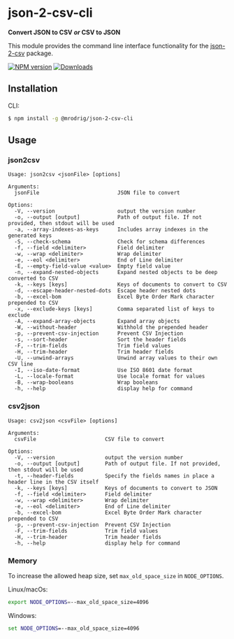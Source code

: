 # json-2-csv-cli
**Convert JSON to CSV _or_ CSV to JSON**

This module provides the command line interface functionality for the [json-2-csv](https://www.npmjs.org/package/json-2-csv) package.

[![NPM version](https://img.shields.io/npm/v/@mrodrig/json-2-csv-cli.svg)](https://www.npmjs.org/package/@mrodrig/json-2-csv-cli)
[![Downloads](https://img.shields.io/npm/dm/@mrodrig/json-2-csv-cli.svg)](https://www.npmjs.org/package/@mrodrig/json-2-csv-cli)

## Installation

CLI:
```bash
$ npm install -g @mrodrig/json-2-csv-cli
```

## Usage
### json2csv
```
Usage: json2csv <jsonFile> [options]

Arguments:
  jsonFile                         JSON file to convert

Options:
  -V, --version                    output the version number
  -o, --output [output]            Path of output file. If not provided, then stdout will be used
  -a, --array-indexes-as-keys      Includes array indexes in the generated keys
  -S, --check-schema               Check for schema differences
  -f, --field <delimiter>          Field delimiter
  -w, --wrap <delimiter>           Wrap delimiter
  -e, --eol <delimiter>            End of Line delimiter
  -E, --empty-field-value <value>  Empty field value
  -n, --expand-nested-objects      Expand nested objects to be deep converted to CSV
  -k, --keys [keys]                Keys of documents to convert to CSV
  -d, --escape-header-nested-dots  Escape header nested dots
  -b, --excel-bom                  Excel Byte Order Mark character prepended to CSV
  -x, --exclude-keys [keys]        Comma separated list of keys to exclude
  -A, --expand-array-objects       Expand array objects
  -W, --without-header             Withhold the prepended header
  -p, --prevent-csv-injection      Prevent CSV Injection
  -s, --sort-header                Sort the header fields
  -F, --trim-fields                Trim field values
  -H, --trim-header                Trim header fields
  -U, --unwind-arrays              Unwind array values to their own CSV line
  -I, --iso-date-format            Use ISO 8601 date format
  -L, --locale-format              Use locale format for values
  -B, --wrap-booleans              Wrap booleans
  -h, --help                       display help for command
```

### csv2json
```
Usage: csv2json <csvFile> [options]

Arguments:
  csvFile                      CSV file to convert

Options:
  -V, --version                output the version number
  -o, --output [output]        Path of output file. If not provided, then stdout will be used
  -t, --header-fields          Specify the fields names in place a header line in the CSV itself
  -k, --keys [keys]            Keys of documents to convert to JSON
  -f, --field <delimiter>      Field delimiter
  -w, --wrap <delimiter>       Wrap delimiter
  -e, --eol <delimiter>        End of Line delimiter
  -b, --excel-bom              Excel Byte Order Mark character prepended to CSV
  -p, --prevent-csv-injection  Prevent CSV Injection
  -F, --trim-fields            Trim field values
  -H, --trim-header            Trim header fields
  -h, --help                   display help for command
```

### Memory
To increase the allowed heap size, set `max_old_space_size` in `NODE_OPTIONS`.

Linux/macOs:
```bash
export NODE_OPTIONS=--max_old_space_size=4096
```

Windows:
```cmd
set NODE_OPTIONS=--max_old_space_size=4096
```
